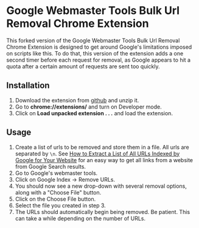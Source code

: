 Google Webmaster Tools Bulk Url Removal Chrome Extension
======

This forked version of the Google Webmaster Tools Bulk Url Removal Chrome Extension is designed to get around Google's limitations imposed on scripts like this. To do that, this version of the extension adds a one second timer before each request for removal, as Google appears to hit a quota after a certain amount of requests are sent too quickly.

Installation 
------
1.  Download the extension from [github](https://github.com/coryginsberg/google-webmaster-tools-bulk-url-removal/archive/master.zip) and unzip it.
2. Go to **chrome://extensions/** and turn on Developer mode.
3. Click on **Load unpacked extension . . .** and load the extension.

Usage
------
1. Create a list of urls to be removed and store them in a file. All urls are separated by `\n`. See [How to Extract a List of All URLs Indexed by Google for Your Website](https://www.highposition.com/blog/how-to-extract-list-urls-indexed-by-google-for-your-website/) for an easy way to get all links from a website from Google Search results.
2. Go to Google's webmaster tools.
3. Click on Google Index -> Remove URLs.
4. You should now see a new drop-down with several removal options, along with a "Choose File" button.
5. Click on the Choose File button.
6. Select the file you created in step 3.
7. The URLs should automatically begin being removed. Be patient. This can take a while depending on the number of URLs.
